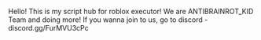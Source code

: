 Hello! This is my script hub for roblox executor!
We are ANTIBRAINROT_KID Team and doing more!
If you wanna join to us, go to discord - discord.gg/FurMVU3cPc
